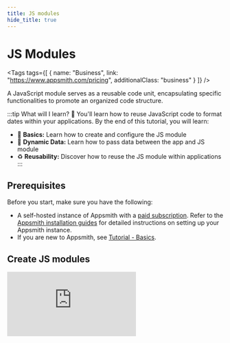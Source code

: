 ```yaml
---
title: JS modules
hide_title: true
---
```


<!-- vale off -->

<div className="tag-wrapper">
 <h1>JS Modules</h1>

<Tags
tags={[
{ name: "Business", link: "https://www.appsmith.com/pricing", additionalClass: "business" }
]}
/>

</div>

<!-- vale on -->




A JavaScript module serves as a reusable code unit, encapsulating specific functionalities to promote an organized code structure. 


:::tip What will I learn? 📝
You'll learn how to reuse JavaScript code to format dates within your applications. By the end of this tutorial, you will learn:

* 🔧 **Basics:** Learn how to create and configure the JS module
* 🔄 **Dynamic Data:** Learn how to pass data between the app and JS module
* ♻️ **Reusability:** Discover how to reuse the JS module within applications
:::

## Prerequisites
Before you start, make sure you have the following:

* A self-hosted instance of Appsmith with a [paid subscription](https://www.appsmith.com/pricing). Refer to the [Appsmith installation guides](/getting-started/setup/installation-guides) for detailed instructions on setting up your Appsmith instance.
* If you are new to Appsmith, see [Tutorial - Basics](/getting-started/tutorials/start-building).


## Create JS modules

<div style={{ position: "relative", paddingBottom: "calc(50.52% + 41px)", height: 0, width: "100%" }}>
  <iframe
    src="https://demo.arcade.software/VBtAmKvKHfMS4PDnhMFu?embed"
    frameBorder="0"
    loading="lazy"
    webkitAllowFullScreen
    mozAllowFullScreen
    allowFullScreen
    allow="fullscreen"
    style={{ position: "absolute", top: 0, left: 0, width: "100%", height: "100%" }}
    title="Appsmith | Connect Data"
  />
</div>



1. Open an existing package or create a new one from the top-right corner of your workspace.

2. Click the **+** icon in the top-left corner and select **JS Module**. 

3. Rename the module to _formatDate_. 

4. In the _Main_ JS Object, delete the auto-generated code and add the below code to it:

<dd>

To **pass data from the app to JS modules,** you can pass it by calling the respective function with the necessary parameters, like `formatDDMMYYYY('2023-03-08T09:45:15Z')`.


The following code takes a parameter `dateString` and uses the `toLocalString()` method of the date object to convert the given date into the `DD/MM/YYYY` format.


```js
export default {
  // Function to format a date string as 'DD/MM/YYYY'
  formatDDMMYYYY: (dateString = '2023-03-08T09:45:15Z') => {
    const date = new Date(dateString);
    const options = {
      day: '2-digit',
      month: '2-digit',
      year: 'numeric',
    };

    return date.toLocaleString('en-GB', options);
  },
};
```

</dd>


5. **Publish** the JS module from top-right corner. This allows the changes to reflect on the app side. 

<dd>

If the package is git-connected, you also need to release a new version for the changes to be available. For more details, refer to [Package Version Control](/packages/reference/versioning).

</dd>

## Use JS module

Great job on creating a JS module! Now, let's see how you can reuse it in different apps.


<div style={{ position: "relative", paddingBottom: "calc(50.52% + 41px)", height: 0, width: "100%" }}>
  <iframe
    src="https://demo.arcade.software/oZ02GhtPTyTKZFN6eUv5?embed"
    frameBorder="0"
    loading="lazy"
    webkitAllowFullScreen
    mozAllowFullScreen
    allowFullScreen
    allow="fullscreen"
    style={{ position: "absolute", top: 0, left: 0, width: "100%", height: "100%" }}
    title="Appsmith | Connect Data"
  />
</div>

1. Open your App or create a new one from the homepage and ensure that both the app and modules share the same workspace.

2. Select the _JS_ tab on the Entity Explorer.

3. Click the **+ New JS object** and add the **formatDate** JS module.

4. To use this JS module, from the UI tabs, drop a Table widget onto the canvas.

5. Connect the Table widget to the sample `user` data.

6. In the Table widget, open the `created_at` column by clicking ⚙️ gear icon.

7. In the **Computed value** property, add:

<dd>

```js
{{formatDate1.formatDDMMYYYY(currentRow["created_at"])}}
```

The `formatDate1` represents the module instance, and the number corresponds to the order in which the module was added.


This code formats all `created_at` column data into the `DD/MM/YYYY` format for each row in the data array.

</dd>

With this, you can format dates using the JS module in multiple places throughout your application for consistent date formatting.

:::info
When you update and publish a package, these modifications automatically apply in the edit mode of the app. However, the live (deployed) version of the app remains unchanged until you redeploy the app. 

If the package is git-connected, it continues to use the previous version until it is changed directly while editing the app.
:::

### See also

* [How to Use queries inside JS module](/packages/how-to-guides/use-query-inside-js-module)
